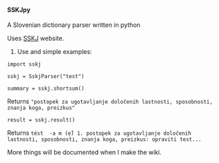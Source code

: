 #### SSKJpy
A Slovenian dictionary parser written in python

Uses [SSKJ](http://bos.zrc-sazu.si/sskj.html) website.

1. Use and simple examples:
```
import sskj
```  
```
sskj = SskjParser("test")
```
```
summary = sskj.shortsum()  
```
Returns `"postopek za ugotavljanje določenih lastnosti, sposobnosti, znanja koga, preizkus"  `
  ```
result = sskj.result()  
```
Returns `tést  -a m (ẹ̑) 1. postopek za ugotavljanje določenih lastnosti, sposobnosti, znanja koga, preizkus: opraviti test...`

More things will be documented when I make the wiki.